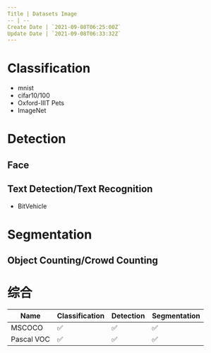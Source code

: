 ```yaml
---
Title | Datasets Image
-- | --
Create Date | `2021-09-08T06:25:00Z`
Update Date | `2021-09-08T06:33:32Z`
---
```


# Classification
- mnist
- cifar10/100
- Oxford-IIIT Pets
- ImageNet
# Detection

## Face

## Text Detection/Text Recognition
- BitVehicle

# Segmentation

## Object Counting/Crowd Counting

# 综合

Name | Classification | Detection | Segmentation
-- | -- | -- | --
MSCOCO | ✅ | ✅ | ✅ |
Pascal VOC |  ✅ | ✅ | ✅ |

